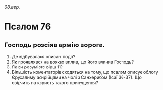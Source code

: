 
_08.вер._

#  Псалом 76

## Господь розсіяв армію ворога.
1. Де відбувалася описані події?
2. Як проявлявся на вояках вплив, що його вчинив Господь?
3. Як ви розумієте вірш 11?
4. Більшість коментаторів сходяться на тому, що псалом описує облогу Єрусалиму асирійцями на чолі з Санхерибом (Ісаї 36-37). Що свідчить на користь такого припущення?
